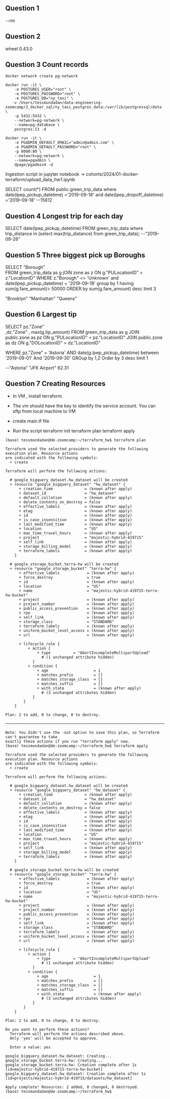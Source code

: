 ## Question 1
 --rm 

## Question 2 
wheel      0.43.0

## Question 3  Count records 

```
docker network create pg-network

docker run -it \
    -e POSTGRES_USER="root" \
    -e POSTGRES_PASSWORD="root" \
    -e POSTGRES_DB="ny_taxi" \
   -v /Users/tessmundadan/data-engineering-zoomcamp/2_docker_sql/ny_taxi_postgres_data:/var/lib/postgressql/data \
    -p 5432:5432 \
    --network=pg-network \
    --name=pg-database \
    postgres:13 -d

docker run -it \
    -e PGADMIN_DEFAULT_EMAIL="admin@admin.com" \
    -e PGADMIN_DEFAULT_PASSWORD="root" \
    -p 8080:80 \
    --network=pg-network \
    --name=pgadmin \
    dpage/pgadmin4 -d

```

Ingestion script in jupyter notebook -> cohorts/2024/01-docker-terraform/upload_data_hw1.ipynb

SELECT count(*) FROM public.green_trip_data where 
date(lpep_pickup_datetime) ='2019-09-18'
and date(lpep_dropoff_datetime) ='2019-09-18'
--15612

## Question 4 Longest trip for each day

SELECT date(lpep_pickup_datetime) 
FROM green_trip_data where trip_distance in 
(select max(trip_distance) 
from green_trip_data);
--"2019-09-26"

## Question 5 Three biggest pick up Boroughs

SELECT "Borough"	
FROM green_trip_data as g
jOIN zone as z
ON g."PULocationID" = z."LocationID"
WHERE z."Borough" <> 'Unknown'
and date(lpep_pickup_datetime)  = '2019-09-18'
group by 1
having sum(g.fare_amount)> 50000
ORDER by sum(g.fare_amount) desc
limit 3

"Brooklyn"
"Manhattan"
"Queens"

## Question 6 Largest tip

SELECT 
pz."Zone"	
,dz."Zone"
	, max(g.tip_amount)
FROM green_trip_data as g
JOIN public.zone as pz
ON g."PULocationID" = pz."LocationID"
JOIN public.zone as dz
ON g."DOLocationID" = dz."LocationID"

WHERE pz."Zone" = 'Astoria'
AND date(g.lpep_pickup_datetime) between '2019-09-01' And '2019-09-30'
GROup by 1,2
Order by 3 desc
limit 1

--"Astoria"	"JFK Airport"	62.31

## Question 7 Creating Resources

- In VM , install terraform.

- The vm should have the key to identify the service account.
You can sftp from local machine to VM

- create main.tf file 

- Run the script
terraform init
terraform plan 
terraform apply

```
(base) tessmundadan@de-zoomcamp:~/terraform_hw$ terraform plan

Terraform used the selected providers to generate the following execution plan. Resource actions
are indicated with the following symbols:
  + create

Terraform will perform the following actions:

  # google_bigquery_dataset.hw_dataset will be created
  + resource "google_bigquery_dataset" "hw_dataset" {
      + creation_time              = (known after apply)
      + dataset_id                 = "hw_dataset"
      + default_collation          = (known after apply)
      + delete_contents_on_destroy = false
      + effective_labels           = (known after apply)
      + etag                       = (known after apply)
      + id                         = (known after apply)
      + is_case_insensitive        = (known after apply)
      + last_modified_time         = (known after apply)
      + location                   = "US"
      + max_time_travel_hours      = (known after apply)
      + project                    = "majestic-hybrid-419715"
      + self_link                  = (known after apply)
      + storage_billing_model      = (known after apply)
      + terraform_labels           = (known after apply)
    }

  # google_storage_bucket.terra-hw will be created
  + resource "google_storage_bucket" "terra-hw" {
      + effective_labels            = (known after apply)
      + force_destroy               = true
      + id                          = (known after apply)
      + location                    = "US"
      + name                        = "majestic-hybrid-419715-terra-hw-bucket"
      + project                     = (known after apply)
      + project_number              = (known after apply)
      + public_access_prevention    = (known after apply)
      + rpo                         = (known after apply)
      + self_link                   = (known after apply)
      + storage_class               = "STANDARD"
      + terraform_labels            = (known after apply)
      + uniform_bucket_level_access = (known after apply)
      + url                         = (known after apply)

      + lifecycle_rule {
          + action {
              + type          = "AbortIncompleteMultipartUpload"
                # (1 unchanged attribute hidden)
            }
          + condition {
              + age                    = 1
              + matches_prefix         = []
              + matches_storage_class  = []
              + matches_suffix         = []
              + with_state             = (known after apply)
                # (3 unchanged attributes hidden)
            }
        }
    }

Plan: 2 to add, 0 to change, 0 to destroy.

───────────────────────────────────────────────────────────────────────────────────────────────────

Note: You didn't use the -out option to save this plan, so Terraform can't guarantee to take
exactly these actions if you run "terraform apply" now.
(base) tessmundadan@de-zoomcamp:~/terraform_hw$ terraform apply

Terraform used the selected providers to generate the following execution plan. Resource actions
are indicated with the following symbols:
  + create

Terraform will perform the following actions:

  # google_bigquery_dataset.hw_dataset will be created
  + resource "google_bigquery_dataset" "hw_dataset" {
      + creation_time              = (known after apply)
      + dataset_id                 = "hw_dataset"
      + default_collation          = (known after apply)
      + delete_contents_on_destroy = false
      + effective_labels           = (known after apply)
      + etag                       = (known after apply)
      + id                         = (known after apply)
      + is_case_insensitive        = (known after apply)
      + last_modified_time         = (known after apply)
      + location                   = "US"
      + max_time_travel_hours      = (known after apply)
      + project                    = "majestic-hybrid-419715"
      + self_link                  = (known after apply)
      + storage_billing_model      = (known after apply)
      + terraform_labels           = (known after apply)
    }

  # google_storage_bucket.terra-hw will be created
  + resource "google_storage_bucket" "terra-hw" {
      + effective_labels            = (known after apply)
      + force_destroy               = true
      + id                          = (known after apply)
      + location                    = "US"
      + name                        = "majestic-hybrid-419715-terra-hw-bucket"
      + project                     = (known after apply)
      + project_number              = (known after apply)
      + public_access_prevention    = (known after apply)
      + rpo                         = (known after apply)
      + self_link                   = (known after apply)
      + storage_class               = "STANDARD"
      + terraform_labels            = (known after apply)
      + uniform_bucket_level_access = (known after apply)
      + url                         = (known after apply)

      + lifecycle_rule {
          + action {
              + type          = "AbortIncompleteMultipartUpload"
                # (1 unchanged attribute hidden)
            }
          + condition {
              + age                    = 1
              + matches_prefix         = []
              + matches_storage_class  = []
              + matches_suffix         = []
              + with_state             = (known after apply)
                # (3 unchanged attributes hidden)
            }
        }
    }

Plan: 2 to add, 0 to change, 0 to destroy.

Do you want to perform these actions?
  Terraform will perform the actions described above.
  Only 'yes' will be accepted to approve.

  Enter a value: yes

google_bigquery_dataset.hw_dataset: Creating...
google_storage_bucket.terra-hw: Creating...
google_storage_bucket.terra-hw: Creation complete after 1s [id=majestic-hybrid-419715-terra-hw-bucket]
google_bigquery_dataset.hw_dataset: Creation complete after 1s [id=projects/majestic-hybrid-419715/datasets/hw_dataset]

Apply complete! Resources: 2 added, 0 changed, 0 destroyed.
(base) tessmundadan@de-zoomcamp:~/terraform_hw$ 
```

